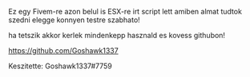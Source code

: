 Ez egy Fivem-re azon belul is ESX-re irt script lett amiben almat tudtok szedni elegge konnyen testre szabhato!

ha tetszik akkor kerlek mindenkepp hasznald es kovess githubon! 

https://github.com/Goshawk1337

Keszitette: Goshawk1337#7759
